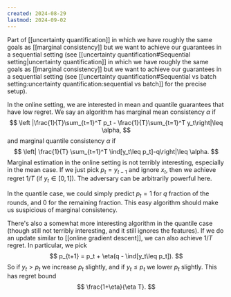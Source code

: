 ```yaml
---
created: 2024-08-29
lastmod: 2024-09-02
---
```


Part of [[uncertainty quantification]] in which we have roughly the same goals as [[marginal consistency]] but we want to achieve our guarantees in a sequential setting (see [[uncertainty quantification#Sequential setting|uncertainty quantification]] in which we have roughly the same goals as [[marginal consistency]] but we want to achieve our guarantees in a sequential setting (see [[uncertainty quantification#Sequential vs batch setting:uncertainty quantification:sequential vs batch]] for the precise setup). 

In the online setting, we are interested in mean and quantile guarantees that have low regret. We say an algorithm has marginal mean consistency $\alpha$ if 
$$
\left |\frac{1}{T}\sum_{t=1}^T p_t - \frac{1}{T}\sum_{t=1}^T y_t\right|\leq \alpha,
$$
and marginal quantile consistency $\alpha$ if 
$$
\left| \frac{1}{T} \sum_{t=1}^T \ind[y_t\leq p_t]-q\right|\leq \alpha.
$$
Marginal estimation in the online setting is not terribly interesting, especially in the mean case. If we just pick $p_t = y_{t-1}$ and ignore $x_t$, then we achieve regret $1/T$ (if $y_t\in[0,1]$).  The adversary can be arbitrarily powerful here. 

In the quantile case, we could simply predict $p_t=1$ for $q$ fraction of the rounds, and $0$ for the remaining fraction. This easy algorithm should make us suspicious of marginal consistency. 

There's also a somewhat more interesting algorithm in the quantile case (though still not terribly interesting, and it still ignores the features). If we do an update similar to [[online gradient descent]], we can also achieve $1/T$ regret. In particular, we pick 
$$
p_{t+1} = p_t + \eta(q - \ind[y_t\leq p_t]).
$$
So if $y_t>p_t$ we increase $p_t$ slightly, and if $y_t\leq p_t$ we lower $p_t$ slightly. This has regret bound 
$$
\frac{1+\eta}{\eta T}.
$$
